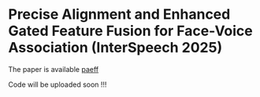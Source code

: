 # Precise Alignment and Enhanced Gated Feature Fusion for Face-Voice Association (InterSpeech 2025)

The paper is available [paeff](https://arxiv.org/abs/2505.17002)

Code will be uploaded soon !!!
